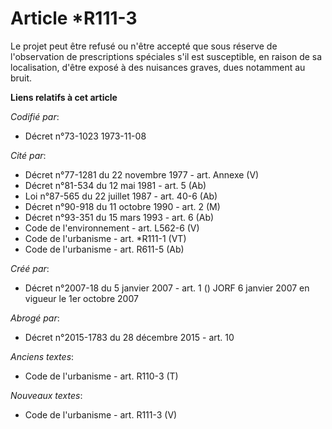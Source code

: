 # Article *R111-3

Le projet peut être refusé ou n'être accepté que sous réserve de l'observation de prescriptions spéciales s'il est
susceptible, en raison de sa localisation, d'être exposé à des nuisances graves, dues notamment au bruit.

**Liens relatifs à cet article**

_Codifié par_:

  - Décret n°73-1023 1973-11-08

_Cité par_:

  - Décret n°77-1281 du 22 novembre 1977 - art. Annexe (V)
  - Décret n°81-534 du 12 mai 1981 - art. 5 (Ab)
  - Loi n°87-565 du 22 juillet 1987 - art. 40-6 (Ab)
  - Décret n°90-918 du 11 octobre 1990 - art. 2 (M)
  - Décret n°93-351 du 15 mars 1993 - art. 6 (Ab)
  - Code de l'environnement - art. L562-6 (V)
  - Code de l'urbanisme - art. *R111-1 (VT)
  - Code de l'urbanisme - art. R611-5 (Ab)

_Créé par_:

  - Décret n°2007-18 du 5 janvier 2007 - art. 1 () JORF 6 janvier 2007 en vigueur le 1er octobre 2007

_Abrogé par_:

  - Décret n°2015-1783 du 28 décembre 2015 - art. 10

_Anciens textes_:

  - Code de l'urbanisme - art. R110-3 (T)

_Nouveaux textes_:

  - Code de l'urbanisme - art. R111-3 (V)
